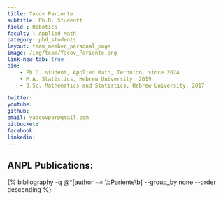 ```yaml
---
title: Yacov Pariente
subtitle: Ph.D. Studentt
field : Robotics
faculty : Applied Math
category: phd_students
layout: team_member_personal_page
image: /img/team/Yacov_Pariente.png
link-new-tab: true
bio:
    - Ph.D. student, Applied Math, Technion, since 2024
    - M.A. Statistics, Hebrew University, 2019
    - B.Sc. Mathematics and Statistics, Hebrew University, 2017

twitter:
youtube:
github:
email: yaacovpar@gmail.com
bitbucket: 
facebook:
linkedin:
---
```


## ANPL Publications:

{% bibliography -q @*[author ~= \bPariente\b] --group_by none --order descending %}

